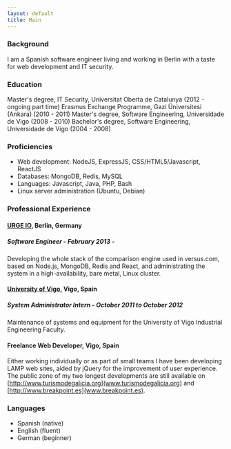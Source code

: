 ```yaml
---
layout: default
title: Main
---
```


### Background
I am a Spanish software engineer living and working in Berlin with
a taste for web development and IT security.

### Education

Master's degree, IT Security, Universitat Oberta de Catalunya (2012 - ongoing part time)
Erasmus Exchange Programme, Gazi Üniversitesi (Ankara) (2010 - 2011)
Master's degree, Software Engineering, Universidade de Vigo (2008 - 2010)
Bachelor's degree, Software Engineering, Universidade de Vigo (2004 - 2008)

### Proficiencies

* Web development: NodeJS, ExpressJS, CSS/HTML5/Javascript, ReactJS
* Databases: MongoDB, Redis, MySQL
* Languages: Javascript, Java, PHP, Bash
* Linux server administration (Ubuntu, Debian)

### Professional Experience

#### [URGE IO](http://versus.com), Berlin, Germany

##### Software Engineer - February 2013 -

Developing the whole stack of the comparison engine used in versus.com,
based on Node.js, MongoDB, Redis and React, and administrating the
system in a high-availability, bare metal, Linux cluster.

#### [University of Vigo](http://www.uvigo.es), Vigo, Spain

##### System Administrator Intern - October 2011 to October 2012

Maintenance of systems and equipment for the
University of Vigo Industrial Engineering Faculty.

#### Freelance Web Developer, Vigo, Spain
Either working individually or as part of small teams I have been
developing LAMP web sites, aided by jQuery for the improvement of
user experience. The public zone of my two longest developments
are still available on
[http://www.turismodegalicia.org](www.turismodegalicia.org)
and [http://www.breakpoint.es](www.breakpoint.es).

### Languages
* Spanish (native)
* English (fluent)
* German (beginner)


